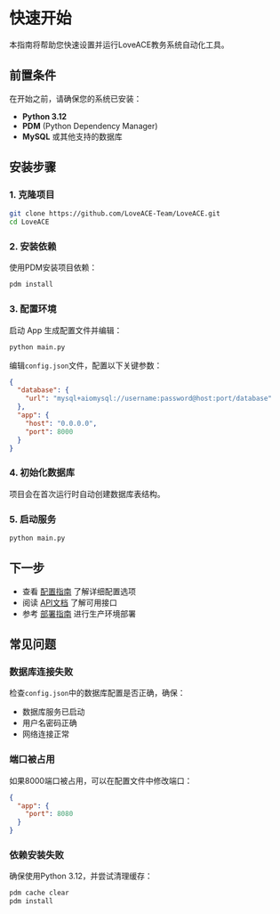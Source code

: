 # 快速开始

本指南将帮助您快速设置并运行LoveACE教务系统自动化工具。

## 前置条件

在开始之前，请确保您的系统已安装：

- **Python 3.12**
- **PDM** (Python Dependency Manager)
- **MySQL** 或其他支持的数据库

## 安装步骤

### 1. 克隆项目

```bash
git clone https://github.com/LoveACE-Team/LoveACE.git
cd LoveACE
```

### 2. 安装依赖

使用PDM安装项目依赖：

```bash
pdm install
```

### 3. 配置环境

启动 App 生成配置文件并编辑：

```bash
python main.py
```

编辑`config.json`文件，配置以下关键参数：

```json
{
  "database": {
    "url": "mysql+aiomysql://username:password@host:port/database"
  },
  "app": {
    "host": "0.0.0.0",
    "port": 8000
  }
}
```

### 4. 初始化数据库

项目会在首次运行时自动创建数据库表结构。

### 5. 启动服务

```bash
python main.py
```

## 下一步

- 查看 [配置指南](/config) 了解详细配置选项
- 阅读 [API文档](/api/) 了解可用接口
- 参考 [部署指南](/deploy) 进行生产环境部署

## 常见问题

### 数据库连接失败

检查`config.json`中的数据库配置是否正确，确保：
- 数据库服务已启动
- 用户名密码正确
- 网络连接正常

### 端口被占用

如果8000端口被占用，可以在配置文件中修改端口：

```json
{
  "app": {
    "port": 8080
  }
}
```

### 依赖安装失败

确保使用Python 3.12，并尝试清理缓存：

```bash
pdm cache clear
pdm install
```
